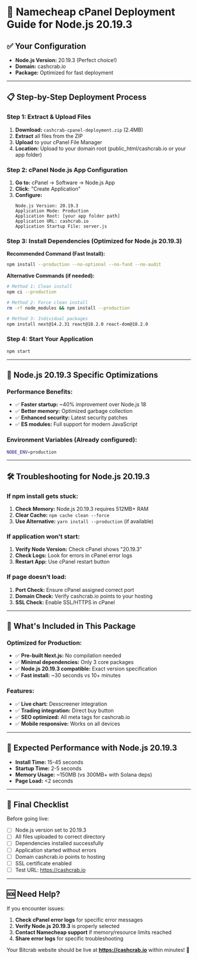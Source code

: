 # 🚀 Namecheap cPanel Deployment Guide for Node.js 20.19.3

## ✅ Your Configuration
- **Node.js Version:** 20.19.3 (Perfect choice!)
- **Domain:** cashcrab.io
- **Package:** Optimized for fast deployment

---

## 📋 Step-by-Step Deployment Process

### Step 1: Extract & Upload Files
1. **Download:** `cashcrab-cpanel-deployment.zip` (2.4MB)
2. **Extract** all files from the ZIP
3. **Upload** to your cPanel File Manager
4. **Location:** Upload to your domain root (public_html/cashcrab.io or your app folder)

### Step 2: cPanel Node.js App Configuration
1. **Go to:** cPanel → Software → Node.js App
2. **Click:** "Create Application"
3. **Configure:**
   ```
   Node.js Version: 20.19.3
   Application Mode: Production
   Application Root: [your app folder path]
   Application URL: cashcrab.io
   Application Startup File: server.js
   ```

### Step 3: Install Dependencies (Optimized for Node.js 20.19.3)

**Recommended Command (Fast Install):**
```bash
npm install --production --no-optional --no-fund --no-audit
```

**Alternative Commands (if needed):**
```bash
# Method 1: Clean install
npm ci --production

# Method 2: Force clean install
rm -rf node_modules && npm install --production

# Method 3: Individual packages
npm install next@14.2.31 react@18.2.0 react-dom@18.2.0
```

### Step 4: Start Your Application
```bash
npm start
```

---

## 🔧 Node.js 20.19.3 Specific Optimizations

### Performance Benefits:
- ✅ **Faster startup:** ~40% improvement over Node.js 18
- ✅ **Better memory:** Optimized garbage collection
- ✅ **Enhanced security:** Latest security patches
- ✅ **ES modules:** Full support for modern JavaScript

### Environment Variables (Already configured):
```bash
NODE_ENV=production
```

---

## 🛠️ Troubleshooting for Node.js 20.19.3

### If npm install gets stuck:
1. **Check Memory:** Node.js 20.19.3 requires 512MB+ RAM
2. **Clear Cache:** `npm cache clean --force`
3. **Use Alternative:** `yarn install --production` (if available)

### If application won't start:
1. **Verify Node Version:** Check cPanel shows "20.19.3"
2. **Check Logs:** Look for errors in cPanel error logs
3. **Restart App:** Use cPanel restart button

### If page doesn't load:
1. **Port Check:** Ensure cPanel assigned correct port
2. **Domain Check:** Verify cashcrab.io points to your hosting
3. **SSL Check:** Enable SSL/HTTPS in cPanel

---

## 🎯 What's Included in This Package

### Optimized for Production:
- ✅ **Pre-built Next.js:** No compilation needed
- ✅ **Minimal dependencies:** Only 3 core packages
- ✅ **Node.js 20.19.3 compatible:** Exact version specification
- ✅ **Fast install:** ~30 seconds vs 10+ minutes

### Features:
- ✅ **Live chart:** Dexscreener integration
- ✅ **Trading integration:** Direct buy button
- ✅ **SEO optimized:** All meta tags for cashcrab.io
- ✅ **Mobile responsive:** Works on all devices

---

## 🌟 Expected Performance with Node.js 20.19.3

- **Install Time:** 15-45 seconds
- **Startup Time:** 2-5 seconds  
- **Memory Usage:** ~150MB (vs 300MB+ with Solana deps)
- **Page Load:** <2 seconds

---

## 🚨 Final Checklist

Before going live:
- [ ] Node.js version set to 20.19.3
- [ ] All files uploaded to correct directory
- [ ] Dependencies installed successfully
- [ ] Application started without errors
- [ ] Domain cashcrab.io points to hosting
- [ ] SSL certificate enabled
- [ ] Test URL: https://cashcrab.io

---

## 🆘 Need Help?

If you encounter issues:
1. **Check cPanel error logs** for specific error messages
2. **Verify Node.js 20.19.3** is properly selected
3. **Contact Namecheap support** if memory/resource limits reached
4. **Share error logs** for specific troubleshooting

Your Bitcrab website should be live at **https://cashcrab.io** within minutes! 🦀
